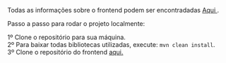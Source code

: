 Todas as informações sobre o frontend podem ser encontradadas <a href="https://github.com/iurilimamarques/todolist-frontend" target="_blank">Aqui </a>.

Passo a passo para rodar o projeto localmente:

1º Clone o repositório para sua máquina.
<br>
2º Para baixar todas bibliotecas utilizadas, execute: `mvn clean install`.
<br>
3º Clone o repositório do frontend <a href="https://github.com/iurilimamarques/todolist-frontend"> aqui.</a>
